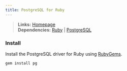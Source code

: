 ```yaml
---
title: PostgreSQL for Ruby
---
```



> **Links:** [Homepage](https://bitbucket.org/ged/ruby-pg/wiki/Home)  
> **Dependencies:** [Ruby](/ruby/) | [PostgreSQL](/postgresql/)


### Install

Install the PostgreSQL driver for Ruby using [RubyGems](http://rubygems.org/).

	gem install pg
